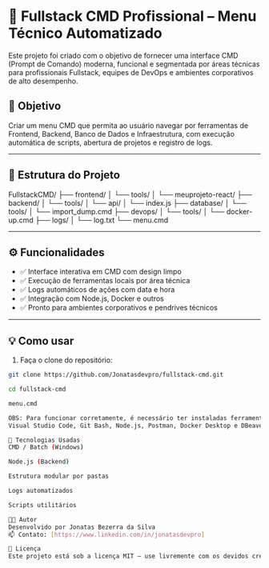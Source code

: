 # 🚀 Fullstack CMD Profissional – Menu Técnico Automatizado

Este projeto foi criado com o objetivo de fornecer uma interface CMD (Prompt de Comando) moderna, funcional e segmentada por áreas técnicas para profissionais Fullstack, equipes de DevOps e ambientes corporativos de alto desempenho.

## 🎯 Objetivo

Criar um menu CMD que permita ao usuário navegar por ferramentas de Frontend, Backend, Banco de Dados e Infraestrutura, com execução automática de scripts, abertura de projetos e registro de logs.

---

## 🧩 Estrutura do Projeto

FullstackCMD/
├── frontend/
│ └── tools/
│ └── meuprojeto-react/
├── backend/
│ └── tools/
│ └── api/
│ └── index.js
├── database/
│ └── tools/
│ └── import_dump.cmd
├── devops/
│ └── tools/
│ └── docker-up.cmd
├── logs/
│ └── log.txt
└── menu.cmd


---

## ⚙️ Funcionalidades

- ✅ Interface interativa em CMD com design limpo
- ✅ Execução de ferramentas locais por área técnica
- ✅ Logs automáticos de ações com data e hora
- ✅ Integração com Node.js, Docker e outros
- ✅ Pronto para ambientes corporativos e pendrives técnicos

---

## 💡 Como usar

1. Faça o clone do repositório:
```bash
git clone https://github.com/Jonatasdevpro/fullstack-cmd.git

cd fullstack-cmd

menu.cmd

OBS: Para funcionar corretamente, é necessário ter instaladas ferramentas como:
Visual Studio Code, Git Bash, Node.js, Postman, Docker Desktop e DBeaver.

📁 Tecnologias Usadas
CMD / Batch (Windows)

Node.js (Backend)

Estrutura modular por pastas

Logs automatizados

Scripts utilitários

👨‍💻 Autor
Desenvolvido por Jonatas Bezerra da Silva
📫 Contato: [https://www.linkedin.com/in/jonatasdevpro]

📄 Licença
Este projeto está sob a licença MIT – use livremente com os devidos créditos.





